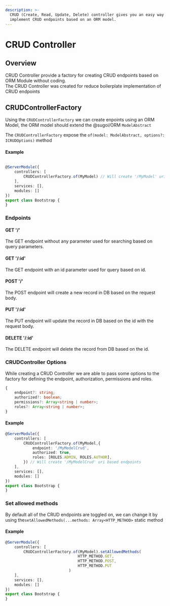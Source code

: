 ```yaml
---
description: >-
  CRUD (Create, Read, Update, Delete) controller gives you an easy way to
  implement CRUD endpoints based on an ORM model.
---
```


# CRUD Controller

## Overview

CRUD Controller provide a factory for creating CRUD endpoints based on ORM Module without coding.  
The CRUD Controller was created for reduce boilerplate implementation of CRUD endpoints



## CRUDControllerFactory

Using the `CRUDControllerFactory` we can create enpoints using an ORM Model, the ORM model should extend the @sugoi/ORM `ModelAbstract`

The `CRUDControllerFactory`  expose the `of(model: ModelAbstract, options?: ICRUDOptions)` method

#### Example

```typescript

@ServerModule({
    controllers: [
        CRUDControllerFactory.of(MyModel) // Will create '/MyModel' uri based endpoints
    ],
    services: [],
    modules: []
})
export class Bootstrap {
}
```

### Endpoints

#### GET '/'

The GET endpoint without any parameter used for searching based on query parameters.

#### GET '/:id'

The GET endpoint with an id parameter used for query based on id.

#### POST '/'

The POST endpoint will create a new record in DB based on the request body.

#### PUT '/:id'

The PUT endpoint will update the record in DB based on the id with the request body.

#### DELETE '/:id'

The DELETE endpoint will delete the record from DB based on the id.

### CRUDController Options

While creating a CRUD Controller we are able to pass some options to the factory for defining the endpoint, authorization, permissions and roles.

```typescript
{
    endpoint?: string;
    authorized?: boolean;
    permissions?: Array<string | number>; 
    roles?: Array<string | number>;
}
```

#### Example

```typescript
@ServerModule({
    controllers: [
        CRUDControllerFactory.of(MyModel,{
            endpoint: '/MyModelCrud', 
            authorized: true, 
            roles: [ROLES.ADMIN, ROLES.AUTHOR],
        }) // Will create '/MyModelCrud' uri based endpoints
    ],
    services: [],
    modules: []
})
export class Bootstrap {
}
```

### Set allowed methods

By default all of the CRUD endpoints are toggled on, we can change it by using the`setAllowedMethods(...methods: Array<HTTP_METHOD>` static method

#### Example

```typescript
@ServerModule({
    controllers: [
        CRUDControllerFactory.of(MyModel).setAllowedMethods(
                                HTTP_METHOD.GET,
                                HTTP_METHOD.POST,
                                HTTP_METHOD.PUT
                            )
    ],
    services: [],
    modules: []
})
export class Bootstrap {
}
```

